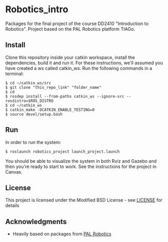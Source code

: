 # Robotics_intro

Packages for the final project of the course DD2410 "Introduction to Robotics".
Project based on the PAL Robotics platform TIAGo.

## Install
Clone this repository inside your catkin workspace, install the dependencies, build it and run it.
For these instructions, we'll assumed you have created a ws called catkin_ws. 
Run the following commands in a terminal:
```
$ cd ~/catkin_ws/src
$ git clone "this_repo_link" "folder_name"
$ cd 
$ rosdep install --from-paths catkin_ws --ignore-src --rosdistro=$ROS_DISTRO
$ cd ~/catkin_ws
$ catkin_make -DCATKIN_ENABLE_TESTING=0
$ source devel/setup.bash
```
## Run
In order to run the system:
```
$ roslaunch robotics_project launch_project.launch
```
You should be able to visualize the system in both Rviz and Gazebo and then you're ready to start to work.
See the instructions for the project in Canvas.

## License

This project is licensed under the Modified BSD License - see [LICENSE](https://opensource.org/licenses/BSD-3-Clause) for details

## Acknowledgments

* Heavily based on packages from [PAL Robotics](http://www.pal-robotics.com/en/home/)
